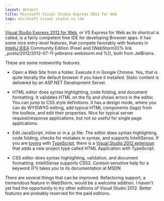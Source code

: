 ```yaml
---
layout: default
title: Microsoft Visual Studio Express 2012 for Web
tags: microsoft visual studio vs ide
---
```


[Visual Studio Express 2012 for Web](https://www.visualstudio.com/vs/visual-studio-express/), or VS Express for Web as its shortcut is called, is a fairly competent free IDE for developing Browser apps. It has some nice entry-level features, that compete favorably with features in [IntelliJ IDEA](http://www.jetbrains.com/idea/) Community Edition (Free) and [WebStorm]({% link _posts/2012/2012-07-11-jetbrains-webstorm.md %}), both from JetBrains.

These are some noteworthy features

* Open a Web Site from a folder. Execute it in Google Chrome. Yes, that is quite literally the default browser if you have it installed. Static content is delivered by an ASP.NET Development Server.

* HTML editor does syntax highlighting, code folding, and document formatting. It validates HTML on the fly and shows errors in the editor. You can jump to CSS style definitions. It has a design mode, where you can do WYSIWYG editing, add typical HTML components (tags) from the toolbox, and edit their properties. Nice for typical server request/response applications, but not so useful for single page applications.

* Edit JavaScript, inline or in a .js file. The editor does syntax highlighting, code folding, checks for mistakes in syntax, and supports IntelliSense. If you are [toying](http://www.typescriptlang.org/Playground/) with [TypeScript](http://www.typescriptlang.org/), there is a [Visual Studio 2012 extension](http://www.microsoft.com/en-us/download/details.aspx?id=34790) that adds a new project type called  HTML Application with TypeScript.

* CSS editor does syntax highlighting, validation, and document formatting. IntelliSense supports CSS3. Context-sensitive help for a keyword (F1) takes you to its documentation at MSDN.

There are several things that can be improved. Refactoring support, a tremendous feature in WebStorm, would be a welcome addition. I haven't yet had the opportunity to try other editions of Visual Studio 2012. Better features are probably reserved for the paid editions.
